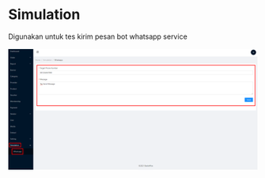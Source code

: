 # Simulation

Digunakan untuk tes kirim pesan bot whatsapp service\
\
![](<../.gitbook/assets/image (2).png>)
